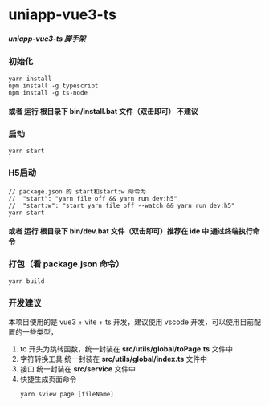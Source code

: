 # uniapp-vue3-ts

##### uniapp-vue3-ts 脚手架

### 初始化

```
yarn install
npm install -g typescript
npm install -g ts-node
```

#### 或者 运行 根目录下 bin/install.bat 文件（双击即可） 不建议

### 启动

```
yarn start
```

### H5启动

```
// package.json 的 start和start:w 命令为
//  "start": "yarn file off && yarn run dev:h5"
//  "start:w": "start yarn file off --watch && yarn run dev:h5"
yarn start
```

#### 或者 运行 根目录下 bin/dev.bat 文件（双击即可）推荐在 ide 中 通过终端执行命令

### 打包（看 package.json 命令）

```
yarn build
```

### 开发建议

本项目使用的是 vue3 + vite + ts 开发，建议使用 vscode 开发，可以使用目前配置的一些类型，

1. to 开头为跳转函数，统一封装在 **src/utils/global/toPage.ts** 文件中
2. 字符转换工具 统一封装在 **src/utils/global/index.ts** 文件中
3. 接口 统一封装在 **src/service** 文件中
4. 快捷生成页面命令
   ```
   yarn sview page [fileName]
   ```
